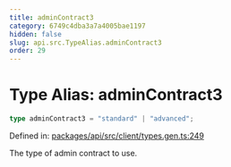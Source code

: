 ```yaml
---
title: adminContract3
category: 6749c4dba3a7a4005bae1197
hidden: false
slug: api.src.TypeAlias.adminContract3
order: 29
---
```


# Type Alias: adminContract3

```ts
type adminContract3 = "standard" | "advanced";
```

Defined in: [packages/api/src/client/types.gen.ts:249](https://github.com/zkcloudworker/minatokens-lib/blob/main/packages/api/src/client/types.gen.ts#L249)

The type of admin contract to use.
